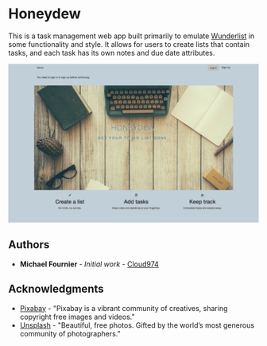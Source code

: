# Honeydew

This is a task management web app built primarily to emulate [Wunderlist](https://www.wunderlist.com) in some functionality and style. It allows for users to create lists that contain tasks, and each task has its own notes and due date attributes.

![first screen](/app/assets/images/Landing-honeydew.png)

## Authors

* **Michael Fournier** - *Initial work* - [Cloud974](https://github.com/Cloud974)

## Acknowledgments

* [Pixabay](https://www.pixabay.com) - "Pixabay is a vibrant community of creatives, sharing copyright free images and videos."
* [Unsplash](https://www.unsplash.com) - "Beautiful, free photos.
Gifted by the world’s most generous community of photographers."
